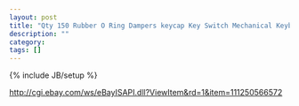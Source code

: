 ```yaml
---
layout: post
title: "Qty 150 Rubber O Ring Dampers keycap Key Switch Mechanical Keyboard CHERRY MX"
description: ""
category: 
tags: []
---
```

{% include JB/setup %}

http://cgi.ebay.com/ws/eBayISAPI.dll?ViewItem&rd=1&item=111250566572